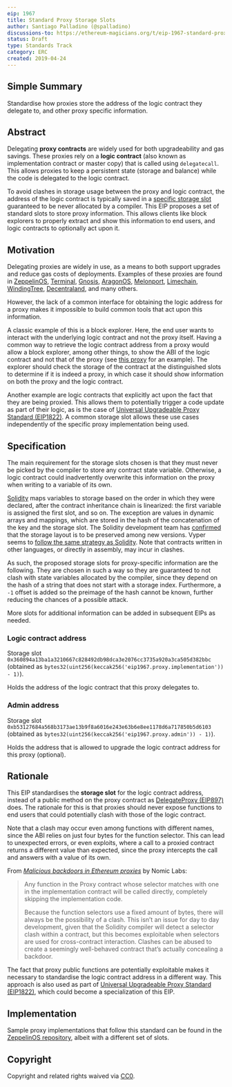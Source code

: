 ```yaml
---
eip: 1967
title: Standard Proxy Storage Slots
author: Santiago Palladino (@spalladino)
discussions-to: https://ethereum-magicians.org/t/eip-1967-standard-proxy-storage-slots/3185
status: Draft
type: Standards Track
category: ERC
created: 2019-04-24
---
```


<!--You can leave these HTML comments in your merged EIP and delete the visible duplicate text guides, they will not appear and may be helpful to refer to if you edit it again. This is the suggested template for new EIPs. Note that an EIP number will be assigned by an editor. When opening a pull request to submit your EIP, please use an abbreviated title in the filename, `eip-draft_title_abbrev.md`. The title should be 44 characters or less.-->

## Simple Summary
<!--"If you can't explain it simply, you don't understand it well enough." Provide a simplified and layman-accessible explanation of the EIP.-->
Standardise how proxies store the address of the logic contract they delegate to, and other proxy specific information.

## Abstract
<!--A short (~200 word) description of the technical issue being addressed.-->
Delegating **proxy contracts** are widely used for both upgradeability and gas savings. These proxies rely on a **logic contract** (also known as implementation contract or master copy) that is called using `delegatecall`. This allows proxies to keep a persistent state (storage and balance) while the code is delegated to the logic contract. 

To avoid clashes in storage usage between the proxy and logic contract, the address of the logic contract is typically saved in a [specific storage slot](https://blog.zeppelinos.org/upgradeability-using-unstructured-storage/) guaranteed to be never allocated by a compiler. This EIP proposes a set of standard slots to store proxy information. This allows clients like block explorers to properly extract and show this information to end users, and logic contracts to optionally act upon it.

## Motivation
<!--The motivation is critical for EIPs that want to change the Ethereum protocol. It should clearly explain why the existing protocol specification is inadequate to address the problem that the EIP solves. EIP submissions without sufficient motivation may be rejected outright.-->
Delegating proxies are widely in use, as a means to both support upgrades and reduce gas costs of deployments. Examples of these proxies are found in [ZeppelinOS](https://blog.zeppelinos.org/the-transparent-proxy-pattern/), [Terminal](https://medium.com/terminaldotco/escape-hatch-proxy-efb681de108d), [Gnosis](https://blog.gnosis.pm/solidity-delegateproxy-contracts-e09957d0f201), [AragonOS](https://github.com/aragon/aragonOS/blob/dev/contracts/common/DelegateProxy.sol), [Melonport](https://github.com/melonproject/melon-mail/blob/782aeff9418ac8cdd80875fd6c400bf96f3b03b3/solidity/contracts/DelegateProxy.sol), [Limechain](https://github.com/LimeChain/UpgradeableSolidityContract/blob/14bcabc338130fb2aba2ce8bd27b885305566fce/contracts/Upgradeability/Forwardable.sol), [WindingTree](https://github.com/windingtree/upgradeable-token-labs/blob/af3b66096091d8282d5c9c55c33365315d85f3e1/contracts/upgradable/DelegateProxy.sol), [Decentraland](https://github.com/decentraland/land/blob/5154046844f6f94a5074e82abe01381e6fd7c39d/contracts/upgradable/DelegateProxy.sol), and many others.

However, the lack of a common interface for obtaining the logic address for a proxy makes it impossible to build common tools that act upon this information.

A classic example of this is a block explorer. Here, the end user wants to interact with the underlying logic contract and not the proxy itself. Having a common way to retrieve the logic contract address from a proxy would allow a block explorer, among other things, to show the ABI of the logic contract and not that of the proxy (see [this proxy](https://etherscan.io/token/0x00fdae9174357424a78afaad98da36fd66dd9e03#readContract) for an example). The explorer should check the storage of the contract at the distinguished slots to determine if it is indeed a proxy, in which case it should show information on both the proxy and the logic contract.

Another example are logic contracts that explicitly act upon the fact that they are being proxied. This allows them to potentially trigger a code update as part of their logic, as is the case of [Universal Upgradeable Proxy Standard (EIP1822)](https://eips.ethereum.org/EIPS/eip-1822). A common storage slot allows these use cases independently of the specific proxy implementation being used.

## Specification
<!--The technical specification should describe the syntax and semantics of any new feature. The specification should be detailed enough to allow competing, interoperable implementations for any of the current Ethereum platforms (go-ethereum, parity, cpp-ethereum, ethereumj, ethereumjs, and [others](https://github.com/ethereum/wiki/wiki/Clients)).-->
The main requirement for the storage slots chosen is that they must never be picked by the compiler to store any contract state variable. Otherwise, a logic contract could inadvertently overwrite this information on the proxy when writing to a variable of its own.

[Solidity](https://solidity.readthedocs.io/en/v0.4.21/miscellaneous.html#layout-of-state-variables-in-storage) maps variables to storage based on the order in which they were declared, after the contract inheritance chain is linearized: the first variable is assigned the first slot, and so on. The exception are values in dynamic arrays and mappings, which are stored in the hash of the concatenation of the key and the storage slot. The Solidity development team has [confirmed](https://twitter.com/ethchris/status/1073692785176444928) that the storage layout is to be preserved among new versions. Vyper seems to [follow the same strategy as Solidity](https://github.com/ethereum/vyper/issues/769). Note that contracts written in other languages, or directly in assembly, may incur in clashes.

As such, the proposed storage slots for proxy-specific information are the following. They are chosen in such a way so they are guaranteed to not clash with state variables allocated by the compiler, since they depend on the hash of a string that does not start with a storage index. Furthermore, a `-1` offset is added so the preimage of the hash cannot be known, further reducing the chances of a possible attack.

More slots for additional information can be added in subsequent EIPs as needed.

### Logic contract address

Storage slot `0x360894a13ba1a3210667c828492db98dca3e2076cc3735a920a3ca505d382bbc`
(obtained as `bytes32(uint256(keccak256('eip1967.proxy.implementation')) - 1)`).

Holds the address of the logic contract that this proxy delegates to.

### Admin address

Storage slot `0xb53127684a568b3173ae13b9f8a6016e243e63b6e8ee1178d6a717850b5d6103`
(obtained as `bytes32(uint256(keccak256('eip1967.proxy.admin')) - 1)`).

Holds the address that is allowed to upgrade the logic contract address for this proxy (optional).

## Rationale
<!--The rationale fleshes out the specification by describing what motivated the design and why particular design decisions were made. It should describe alternate designs that were considered and related work, e.g. how the feature is supported in other languages. The rationale may also provide evidence of consensus within the community, and should discuss important objections or concerns raised during discussion.-->

This EIP standardises the **storage slot** for the logic contract address, instead of a public method on the proxy contract as [DelegateProxy (EIP897)](https://eips.ethereum.org/EIPS/eip-897) does. The rationale for this is that proxies should never expose functions to end users that could potentially clash with those of the logic contract. 

Note that a clash may occur even among functions with different names, since the ABI relies on just four bytes for the function selector. This can lead to unexpected errors, or even exploits, where a call to a proxied contract returns a different value than expected, since the proxy intercepts the call and answers with a value of its own. 

From [_Malicious backdoors in Ethereum proxies_](https://medium.com/nomic-labs-blog/malicious-backdoors-in-ethereum-proxies-62629adf3357) by Nomic Labs:

> Any function in the Proxy contract whose selector matches with one in the implementation contract will be called directly, completely skipping the implementation code.
> 
> Because the function selectors use a fixed amount of bytes, there will always be the possibility of a clash. This isn’t an issue for day to day development, given that the Solidity compiler will detect a selector clash within a contract, but this becomes exploitable when selectors are used for cross-contract interaction. Clashes can be abused to create a seemingly well-behaved contract that’s actually concealing a backdoor.

The fact that proxy public functions are potentially exploitable makes it necessary to standardise the logic contract address in a different way. This approach is also used as part of [Universal Upgradeable Proxy Standard (EIP1822)](https://eips.ethereum.org/EIPS/eip-1822), which could become a specialization of this EIP.

## Implementation
<!--The implementations must be completed before any EIP is given status "Final", but it need not be completed before the EIP is accepted. While there is merit to the approach of reaching consensus on the specification and rationale before writing code, the principle of "rough consensus and running code" is still useful when it comes to resolving many discussions of API details.-->
Sample proxy implementations that follow this standard can be found in the [ZeppelinOS repository](https://github.com/zeppelinos/zos/blob/dc9e4ed/packages/lib/contracts/upgradeability/BaseUpgradeabilityProxy.sol), albeit with a different set of slots.

## Copyright
Copyright and related rights waived via [CC0](https://creativecommons.org/publicdomain/zero/1.0/).

